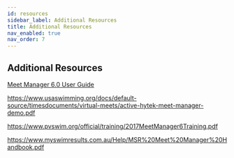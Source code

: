 ```yaml
---
id: resources
sidebar_label: Additional Resources
title: Additional Resources
nav_enabled: true
nav_order: 7
---
```


## Additional Resources

[Meet Manager 6.0 User Guide](img/MEETMANAGER6.pdf)

<https://www.usaswimming.org/docs/default-source/timesdocuments/virtual-meets/active-hytek-meet-manager-demo.pdf>

<https://www.pvswim.org/official/training/2017MeetManager6Training.pdf>

<https://www.myswimresults.com.au/Help/MSR%20Meet%20Manager%20Handbook.pdf>

